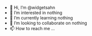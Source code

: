 - 👋 Hi, I’m @widgetsahn
- 👀 I’m interested in nothing
- 🌱 I’m currently learning nothing
- 💞️ I’m looking to collaborate on nothing
- 📫 How to reach me ...

<!---
widgetsahn/widgetsahn is a ✨ special ✨ repository because its `README.md` (this file) appears on your GitHub profile.
You can click the Preview link to take a look at your changes.
--->
